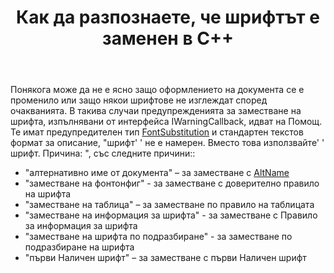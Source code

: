 ﻿---
title: Как да разпознаете, че шрифтът е заменен в C++
second_title: Aspose.Words за C++
articleTitle: Как да разпознаете, че шрифтът е заменен
linktitle: Как да разпознаете, че шрифтът е заменен
description: "Ако не сте сигурни защо оформлението на документа се е променило или защо определен шрифт не изглежда според очакванията, предупредителните съобщения за заместване на шрифта могат да помогнат."
type: docs
weight: 13
url: /bg/cpp/how-to-recognize-that-the-font-was-replaced/
timestamp: 2024-09-24-14-35-44
---

Понякога може да не е ясно защо оформлението на документа се е променило или защо някои шрифтове не изглеждат според очакванията. В такива случаи предупрежденията за заместване на шрифта, изпълнявани от интерфейса IWarningCallback, идват на Помощ. Те имат предупредителен тип [FontSubstitution](https://reference.aspose.com/words/cpp/aspose.words/warningtype/) и стандартен текстов формат за описание, "шрифт' <OriginalFont> ' не е намерен. Вместо това използвайте' <SubstitutionFont> ' шрифт. Причина: <Reason>", със следните причини::

- "алтернативно име от документа" – за заместване с [AltName](https://reference.aspose.com/words/cpp/aspose.words.fonts/fontinfo/get_altname/)
- "заместване на фонтонфиг" - за заместване с доверително правило на шрифта
- "заместване на таблица" – за заместване по правило на таблицата
- "заместване на информация за шрифта" - за заместване с Правило за информация за шрифта
- "заместване на шрифта по подразбиране" - за заместване по подразбиране на шрифта
- "първи Наличен шрифт" – за заместване с първи Наличен шрифт

